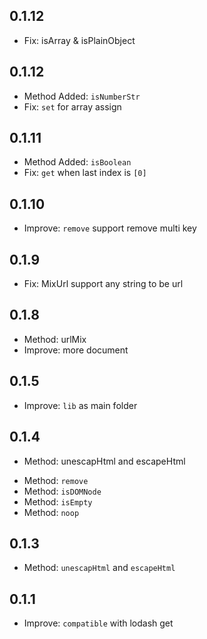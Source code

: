 ## 0.1.12

* Fix: isArray & isPlainObject

## 0.1.12

* Method Added: `isNumberStr`
* Fix: `set` for array assign

## 0.1.11

* Method Added: `isBoolean`
* Fix: `get` when last index is `[0]`

## 0.1.10

* Improve: `remove` support remove multi key

## 0.1.9

* Fix: MixUrl support any string to be url

## 0.1.8

* Method: urlMix
* Improve: more document

## 0.1.5

* Improve: `lib` as main folder

## 0.1.4

* Method: unescapHtml and escapeHtml

- Method: `remove`
- Method: `isDOMNode`
- Method: `isEmpty`
- Method: `noop`

## 0.1.3

* Method: `unescapHtml` and `escapeHtml`

## 0.1.1

* Improve: `compatible` with lodash get
